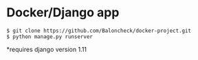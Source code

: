 # Docker/Django app
```
$ git clone https://github.com/Baloncheck/docker-project.git 
$ python manage.py runserver
```

*requires django version 1.11
